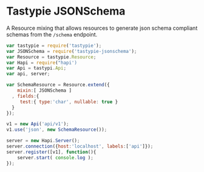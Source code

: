 # Tastypie JSONSchema

A Resource mixing that allows resources to generate json schema compliant schemas from the `/schema` endpoint.

```js
var tastypie = require('tastypie');
var JSONSchema = require('tastypie-jsonschema');
var Resource = tastypie.Resource;
var Hapi = require("hapi')
var Api = tastypi.Api;
var api, server;

var SchemaResource = Resource.extend({
	mixin:[ JSONSchema ]
  , fields:{
     test:{ type:'char', nullable: true }
  }
});

v1 = new Api('api/v1');
v1.use('json', new SchemaResource());

server = new Hapi.Server();
server.connection({host:'localhost', labels:['api']});
server.register([v1], function(){
	server.start( console.log );
});
```
